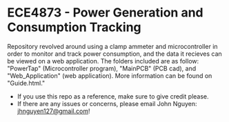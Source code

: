 # ECE4873 - Power Generation and Consumption Tracking
Repository revolved around using a clamp ammeter and microcontroller in order to monitor and track power consumption, and the data it recieves can be viewed on a web application. The folders included are as follow: "PowerTap" (Microcontroller program), "MainPCB" (PCB cad), and "Web_Application" (web application). More information can be found on "Guide.html." 

* If you use this repo as a reference, make sure to give credit please.
* If there are any issues or concerns, please email John Nguyen: jhnguyen127@gmail.com!
